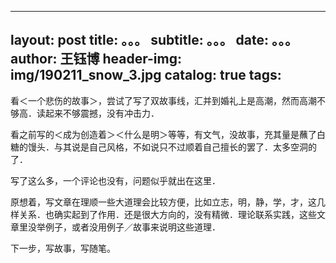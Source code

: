  --- 
 layout:     post 
 title:      。。。 
 subtitle:   。。。
 date:       。。。
 author:     王钰博 
 header-img: img/190211_snow_3.jpg 
 catalog: true 
 tags: 
 --- 


看＜一个悲伤的故事＞，尝试了写了双故事线，汇并到婚礼上是高潮，然而高潮不够高．读起来不够震撼，没有冲击力．

看之前写的＜成为创造着＞＜什么是明＞等等，有文气，没故事，充其量是蘸了白糖的馒头．与其说是自己风格，不如说只不过顺着自己擅长的罢了．太多空洞的了．

写了这么多，一个评论也没有，问题似乎就出在这里．

原想着，写文章在理顺一些大道理会比较方便，比如立志，明，静，学，才，这几样关系．也确实起到了作用．还是很大方向的，没有精微．理论联系实践，这些文章里没举例子，或者没用例子／故事来说明这些道理．

下一步，写故事，写随笔。


